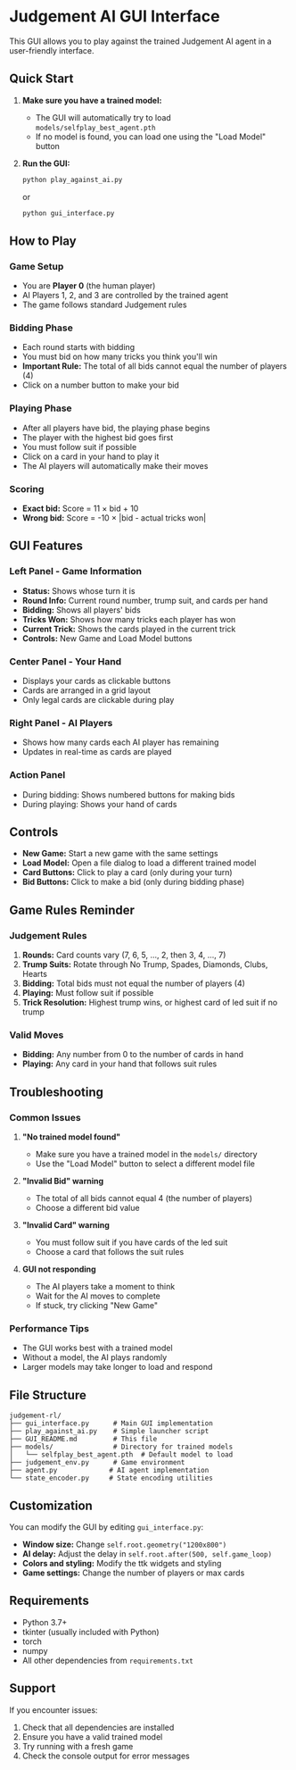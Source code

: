 # Judgement AI GUI Interface

This GUI allows you to play against the trained Judgement AI agent in a user-friendly interface.

## Quick Start

1. **Make sure you have a trained model:**

   - The GUI will automatically try to load `models/selfplay_best_agent.pth`
   - If no model is found, you can load one using the "Load Model" button

2. **Run the GUI:**
   ```bash
   python play_against_ai.py
   ```
   or
   ```bash
   python gui_interface.py
   ```

## How to Play

### Game Setup

- You are **Player 0** (the human player)
- AI Players 1, 2, and 3 are controlled by the trained agent
- The game follows standard Judgement rules

### Bidding Phase

- Each round starts with bidding
- You must bid on how many tricks you think you'll win
- **Important Rule:** The total of all bids cannot equal the number of players (4)
- Click on a number button to make your bid

### Playing Phase

- After all players have bid, the playing phase begins
- The player with the highest bid goes first
- You must follow suit if possible
- Click on a card in your hand to play it
- The AI players will automatically make their moves

### Scoring

- **Exact bid:** Score = 11 × bid + 10
- **Wrong bid:** Score = -10 × |bid - actual tricks won|

## GUI Features

### Left Panel - Game Information

- **Status:** Shows whose turn it is
- **Round Info:** Current round number, trump suit, and cards per hand
- **Bidding:** Shows all players' bids
- **Tricks Won:** Shows how many tricks each player has won
- **Current Trick:** Shows the cards played in the current trick
- **Controls:** New Game and Load Model buttons

### Center Panel - Your Hand

- Displays your cards as clickable buttons
- Cards are arranged in a grid layout
- Only legal cards are clickable during play

### Right Panel - AI Players

- Shows how many cards each AI player has remaining
- Updates in real-time as cards are played

### Action Panel

- During bidding: Shows numbered buttons for making bids
- During playing: Shows your hand of cards

## Controls

- **New Game:** Start a new game with the same settings
- **Load Model:** Open a file dialog to load a different trained model
- **Card Buttons:** Click to play a card (only during your turn)
- **Bid Buttons:** Click to make a bid (only during bidding phase)

## Game Rules Reminder

### Judgement Rules

1. **Rounds:** Card counts vary (7, 6, 5, ..., 2, then 3, 4, ..., 7)
2. **Trump Suits:** Rotate through No Trump, Spades, Diamonds, Clubs, Hearts
3. **Bidding:** Total bids must not equal the number of players (4)
4. **Playing:** Must follow suit if possible
5. **Trick Resolution:** Highest trump wins, or highest card of led suit if no trump

### Valid Moves

- **Bidding:** Any number from 0 to the number of cards in hand
- **Playing:** Any card in your hand that follows suit rules

## Troubleshooting

### Common Issues

1. **"No trained model found"**

   - Make sure you have a trained model in the `models/` directory
   - Use the "Load Model" button to select a different model file

2. **"Invalid Bid" warning**

   - The total of all bids cannot equal 4 (the number of players)
   - Choose a different bid value

3. **"Invalid Card" warning**

   - You must follow suit if you have cards of the led suit
   - Choose a card that follows the suit rules

4. **GUI not responding**
   - The AI players take a moment to think
   - Wait for the AI moves to complete
   - If stuck, try clicking "New Game"

### Performance Tips

- The GUI works best with a trained model
- Without a model, the AI plays randomly
- Larger models may take longer to load and respond

## File Structure

```
judgement-rl/
├── gui_interface.py      # Main GUI implementation
├── play_against_ai.py    # Simple launcher script
├── GUI_README.md         # This file
├── models/               # Directory for trained models
│   └── selfplay_best_agent.pth  # Default model to load
├── judgement_env.py      # Game environment
├── agent.py             # AI agent implementation
└── state_encoder.py     # State encoding utilities
```

## Customization

You can modify the GUI by editing `gui_interface.py`:

- **Window size:** Change `self.root.geometry("1200x800")`
- **AI delay:** Adjust the delay in `self.root.after(500, self.game_loop)`
- **Colors and styling:** Modify the ttk widgets and styling
- **Game settings:** Change the number of players or max cards

## Requirements

- Python 3.7+
- tkinter (usually included with Python)
- torch
- numpy
- All other dependencies from `requirements.txt`

## Support

If you encounter issues:

1. Check that all dependencies are installed
2. Ensure you have a valid trained model
3. Try running with a fresh game
4. Check the console output for error messages
